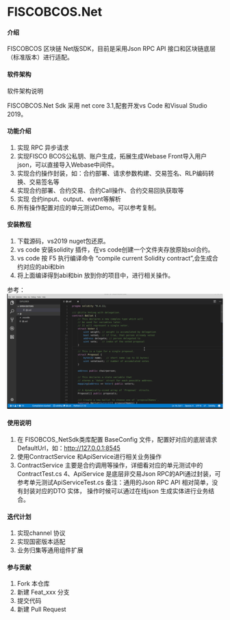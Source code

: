 # FISCOBCOS.Net

#### 介绍
FISCOBCOS 区块链 Net版SDK，目前是采用Json RPC API 接口和区块链底层（标准版本）进行适配。


#### 软件架构
软件架构说明

FISCOBCOS.Net Sdk 采用 net core 3.1,配套开发vs Code 和Visual Studio 2019。


#### 功能介绍

1.  实现 RPC 异步请求
2.  实现FISCO BCOS公私钥、账户生成，拓展生成Webase Front导入用户json，可以直接导入Webase中间件。
3.  实现合约操作封装，如：合约部署、请求参数构建、交易签名、RLP编码转换、交易签名等
4.  实现合约部署、合约交易、合约Call操作、合约交易回执获取等
5.  实现 合约input、output、event等解析
6.  所有操作配置对应的单元测试Demo。可以参考复制。

#### 安装教程

1.  下载源码，vs2019 nuget包还原。
2. vs code 安装solidity 插件，在vs code创建一个文件夹存放原始sol合约。
3. vs code 按 F5 执行编译命令 “compile current Solidity contract”,会生成合约对应的abi和bin
4. 将上面编译得到abi和bin 放到你的项目中，进行相关操作。

参考：
![Image text](https://github.com/linbin524/FISCOBCOS.Net/blob/main/Img/how-to-use-console-generator1.gif)

#### 使用说明

1. 在 FISOBCOS_NetSdk类库配置 BaseConfig 文件，配置好对应的底层请求DefaultUrl，如：http://127.0.0.1:8545
2. 使用ContractService 和ApiService进行相关业务操作
3. ContractService 主要是合约调用等操作，详细看对应的单元测试中的ContractTest.cs
4、ApiService 是底层非交易Json RPC的API通过封装，可参考单元测试ApiServiceTest.cs
备注：通用的Json RPC API 相对简单，没有封装对应的DTO 实体，
操作时候可以通过在线json 生成实体进行业务结合。

#### 迭代计划

1. 实现channel 协议
2. 实现国密版本适配
3. 业务归集等通用组件扩展


#### 参与贡献

1.  Fork 本仓库
2.  新建 Feat_xxx 分支
3.  提交代码
4.  新建 Pull Request


